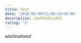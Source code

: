 ```yaml
---
title: Test
date: '2018-04-09T13:08:32+10:00'
description: sdafkhaksjdfd
rating: '5'
---
```

adsfdsafadsf
